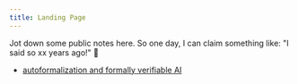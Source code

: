 ```yaml
---
title: Landing Page
---
```


Jot down some public notes here. So one day, I can claim something like: "I said so xx years ago!" 🤡

- [autoformalization and formally verifiable AI](autoformalization%20and%20formally%20verifiable%20AI.md)
